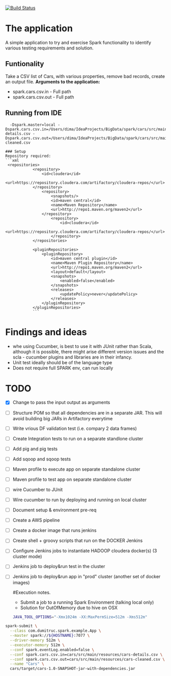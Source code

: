   [![Build Status](https://travis-ci.org/dumitruc/cars.svg?branch=master)](https://travis-ci.org/dumitruc/cars)
  
  # The application
  A simple application to try and exercise Spark functionality to identify various testing requirements and solution.
  ## Funtionality
  Take a CSV list of Cars, with various properties, remove bad records, create an output file.
    **Arguments to the application:**
 - spark.cars.csv.in - Full path
 - spark.cars.csv.out - Full path
    
  ## Running from IDE
      -Dspark.master=local -Dspark.cars.csv.in=/Users/dima/IdeaProjects/BigData/spark/cars/src/main/resources/cars-details.csv -Dspark.cars.csv.out=/Users/dima/IdeaProjects/BigData/spark/cars/src/main/resources/cars-cleaned.csv

    ### Setup
    Repository required:
    ```xml
     <repositories>
                <repository>
                    <id>cloudera</id>
                    <url>https://repository.cloudera.com/artifactory/cloudera-repos/</url>
                </repository>
                    <repository>
                        <snapshots/>
                        <id>maven central</id>
                        <name>Maven Repository</name>
                        <url>http://repo1.maven.org/maven2</url>
                    </repository>
                        <repository>
                            <id>cloudera</id>
                            <url>https://repository.cloudera.com/artifactory/cloudera-repos/</url>
                        </repository>
                </repositories>

                <pluginRepositories>
                    <pluginRepository>
                        <id>maven central plugin</id>
                        <name>Maven Plugin Repository</name>
                        <url>http://repo1.maven.org/maven2</url>
                        <layout>default</layout>
                        <snapshots>
                            <enabled>false</enabled>
                        </snapshots>
                        <releases>
                            <updatePolicy>never</updatePolicy>
                        </releases>
                    </pluginRepository>
                </pluginRepositories>
                ```


  # Findings and ideas

  - whe using Cucumber, is best to use it with JUnit rather than Scala, although it is possible, there might arise different version issues and the scla - cucumber plugins and libraries are in their infancy.
  - Unit test ideally should be of the language type
  - Does not require full SPARK env, can run locally


  # TODO
  
- [x] Change to pass the input output as arguments
- [ ] Structure POM so that all dependencies are in a separate JAR. This will avoid building big JARs in Artifactory everytime
- [ ] Write vrious DF validation test (i.e. compary 2 data frames)
- [ ] Create Integration tests to run on a separate standlone cluster
- [ ] Add pig and pig tests
- [ ] Add sqoop and sqoop tests
- [ ] Maven profile to execute app on separate standalone cluster
- [ ] Maven profile to test app on separate standalone cluster
- [ ] wire Cucumber to JUnit
- [ ] Wire cucumber to run by deploying and running on local cluster
- [ ] Document setup & environment pre-req
- [ ] Create a AWS pipeline
- [ ] Create a docker image that runs jenkins
- [ ] Create shell + groovy scripts that run on the DOCKER Jenkins
- [ ] Configure Jenkins jobs to instantiate HADOOP cloudera docker(s) (3 cluster mode)
- [ ] Jenkins job to deploy&run test in the cluster
- [ ] Jenkins job to deploy&run app in "prod" cluster (another set of docker images)




  #Execution notes.

  - Submit a job to a running Spark Environment (talking local only)
  - Solution for OutOfMemory due to hive on OSX
  ```bash
  JAVA_TOOL_OPTIONS="-Xmx1024m -XX:MaxPermSize=512m -Xms512m"
  ```

```bash
spark-submit \
  --class com.dumitruc.spark.example.App \
  --master spark://${HOSTNAME}:7077 \
  --driver-memory 512m \
  --executor-memory 512m \
  --conf spark.eventLog.enabled=false \
  --conf spark.cars.csv.in=cars/src/main/resources/cars-details.csv \
  --conf spark.cars.csv.out=cars/src/main/resources/cars-cleaned.csv \
  --name "Cars" \
  cars/target/cars-1.0-SNAPSHOT-jar-with-dependencies.jar
```
